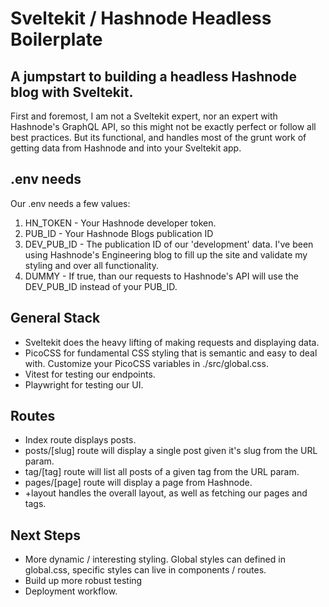 # Sveltekit / Hashnode Headless Boilerplate
## A jumpstart to building a headless Hashnode blog with Sveltekit.

First and foremost, I am not a Sveltekit expert, nor an expert with Hashnode's GraphQL API, so this might not be exactly perfect or follow all best practices. But its functional, and handles most of the grunt work of getting data from Hashnode and into your Sveltekit app.

## .env needs

Our .env needs a few values: 
1. HN_TOKEN - Your Hashnode developer token.
2. PUB_ID - Your Hashnode Blogs publication ID
3. DEV_PUB_ID - The publication ID of our 'development' data. I've been using Hashnode's Engineering blog to fill up the site and validate my styling and over all functionality.
4. DUMMY - If true, than our requests to Hashnode's API will use the DEV_PUB_ID instead of your PUB_ID.

## General Stack

- Sveltekit does the heavy lifting of making requests and displaying data.
- PicoCSS for fundamental CSS styling that is semantic and easy to deal with. Customize your PicoCSS variables in ./src/global.css.
- Vitest for testing our endpoints.
- Playwright for testing our UI.

## Routes

- Index route displays posts.
- posts/[slug] route will display a single post given it's slug from the URL param.
- tag/[tag] route will list all posts of a given tag from the URL param.
- pages/[page] route will display a page from Hashnode.
- +layout handles the overall layout, as well as fetching our pages and tags.

## Next Steps

- More dynamic / interesting styling. Global styles can defined in global.css, specific styles can live in components / routes.
- Build up more robust testing
- Deployment workflow.
